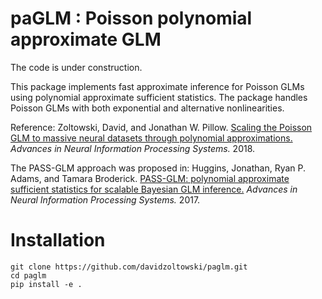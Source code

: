 # paGLM : Poisson polynomial approximate GLM

The code is under construction.

This package implements fast approximate inference for Poisson GLMs using polynomial approximate sufficient statistics. The package handles Poisson GLMs with both exponential and alternative nonlinearities.

Reference: Zoltowski, David, and Jonathan W. Pillow. [Scaling the Poisson GLM to massive neural datasets through polynomial approximations.](http://pillowlab.princeton.edu/pubs/abs_Zoltowski_NIPS18.html) *Advances in Neural Information Processing Systems.* 2018.

The PASS-GLM approach was proposed in: Huggins, Jonathan, Ryan P. Adams, and Tamara Broderick. [PASS-GLM: polynomial approximate sufficient statistics for scalable Bayesian GLM inference.](https://arxiv.org/abs/1709.09216) *Advances in Neural Information Processing Systems.* 2017.

# Installation

```
git clone https://github.com/davidzoltowski/paglm.git
cd paglm
pip install -e .
```

